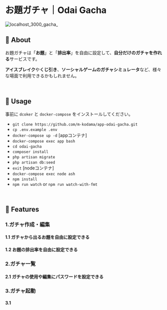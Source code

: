 # お題ガチャ｜Odai Gacha

![localhost_3000_gacha_](https://user-images.githubusercontent.com/28724739/74842408-b61b3b00-536d-11ea-869c-abfc83c06bb3.png)

## 🦖 About
お題ガチャは「**お題**」と「**排出率**」を自由に設定して、**自分だけのガチャを作れる**サービスです。

**アイスブレイク**や**くじ引き**、**ソーシャルゲームのガチャシミュレータ**など、様々な場面で利用できるかもしれません。

<br>

## 🦖 Usage

事前に `dcoker` と `docker-compose` をインストールしてください。

- `git clone https://github.com/m-kodama/app-odai-gacha.git`
- `cp .env.example .env`
- `docker-compose up -d`
[appコンテナ]
- `docker-compose exec app bash`
- `cd odai-gacha`
- `composer install`
- `php artisan migrate`
- `php artisan db:seed`
- `exit`
[nodeコンテナ]
- `docker-compose exec node ash`
- `npm install`
- `npm run watch` or `npm run watch-with-fmt`

<br>

## 🦖 Features

### 1.ガチャ作成・編集
#### 1.1 ガチャから出るお題を自由に設定できる
#### 1.2 お題の排出率を自由に設定できる

### 2.ガチャ一覧
#### 2.1 ガチャの使用や編集にパスワードを設定できる

### 3.ガチャ起動
#### 3.1 
